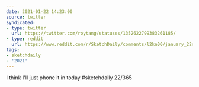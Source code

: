 ```yaml
---
date: 2021-01-22 14:23:00
source: twitter
syndicated:
- type: twitter
  url: https://twitter.com/roytang/statuses/1352622799383261185/
- type: reddit
  url: https://www.reddit.com/r/SketchDaily/comments/l2kn00/january_22nd_free_draw_friday/gk6hwno/
tags:
- sketchdaily
- '2021'
---
```


I think I'll just phone it in today #sketchdaily 22/365